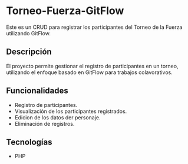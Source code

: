 # Torneo-Fuerza-GitFlow

Este es un CRUD para registrar los participantes del Torneo de la Fuerza utilizando GitFlow.

## Descripción

El proyecto permite gestionar el registro de participantes en un torneo, utilizando el enfoque basado en GitFlow para trabajos colavorativos.

## Funcionalidades

- Registro de participantes.
- Visualización de los participantes registrados.
- Edicion de los datos der personaje.
- Eliminación de registros.

## Tecnologías

- PHP

